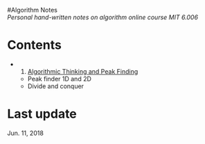 #Algorithm Notes  
*Personal hand-written notes on algorithm online course MIT 6.006*  

# Contents  
+ 1. [Algorithmic Thinking and Peak Finding](https://github.com/SuperYuLu/AlgorithmsNotes/blob/master/1.Algorithmic%20Thinking%20and%20Peak%20Finding.pdf)  
  - Peak finder 1D and 2D
  - Divide and conquer 


# Last update  
Jun. 11, 2018

